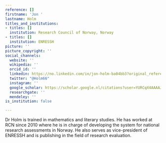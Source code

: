 ```yaml
---
reference: []
firstname: 'Jon '
lastname: Holm
titles_and_institutions:
- titles: []
  institution: Research Council of Norway, Norway
- titles: []
  institution: ENRESSH
picture: ''
picture_copyright: ''
social_channels:
  website: ''
  wikipedia: ''
  orcid_id: ''
  linkedin: https://no.linkedin.com/in/jon-holm-ba04bb3?original_referer=https%3A%2F%2Fwww.google.com%2F
  twitter: "@Holm66"
  instagram: ''
  google_scholar: https://scholar.google.nl/citations?user=YURCqX4AAAAJ&hl=en
  researchgate: ''
  mendeley: ''
is_institution: false

---
```

Dr Holm is trained in mathematics and literary studies. He has worked at RCN since 2010 where he is in charge of developing the system for national research assessments in Norway. He also serves as vice-president of ENRESSH and is publishing in the field of research evaluation.